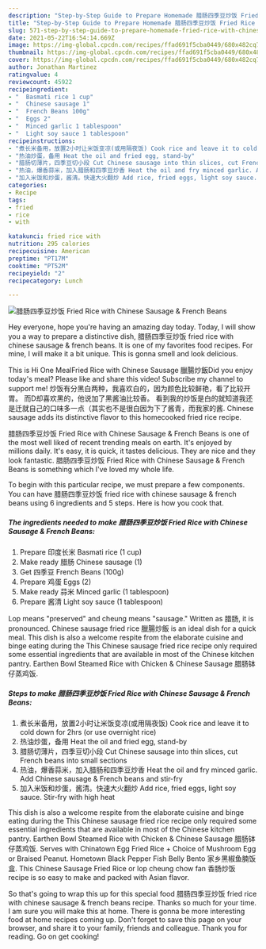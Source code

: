 ```yaml
---
description: "Step-by-Step Guide to Prepare Homemade 腊肠四季豆炒饭 Fried Rice with Chinese Sausage &amp;amp; French Beans"
title: "Step-by-Step Guide to Prepare Homemade 腊肠四季豆炒饭 Fried Rice with Chinese Sausage &amp;amp; French Beans"
slug: 571-step-by-step-guide-to-prepare-homemade-fried-rice-with-chinese-sausage-and-amp-french-beans
date: 2021-05-22T16:54:14.669Z
image: https://img-global.cpcdn.com/recipes/ffad691f5cba0449/680x482cq70/腊肠四季豆炒饭-fried-rice-with-chinese-sausage-french-beans-recipe-main-photo.jpg
thumbnail: https://img-global.cpcdn.com/recipes/ffad691f5cba0449/680x482cq70/腊肠四季豆炒饭-fried-rice-with-chinese-sausage-french-beans-recipe-main-photo.jpg
cover: https://img-global.cpcdn.com/recipes/ffad691f5cba0449/680x482cq70/腊肠四季豆炒饭-fried-rice-with-chinese-sausage-french-beans-recipe-main-photo.jpg
author: Jonathan Martinez
ratingvalue: 4
reviewcount: 45922
recipeingredient:
- "  Basmati rice 1 cup"
- "  Chinese sausage 1"
- "  French Beans 100g"
- "  Eggs 2"
- "  Minced garlic 1 tablespoon"
- "  Light soy sauce 1 tablespoon"
recipeinstructions:
- "煮长米备用，放置2小时让米饭变凉(或用隔夜饭) Cook rice and leave it to cold down for 2hrs (or use overnight rice)"
- "热油炒蛋，备用 Heat the oil and fried egg, stand-by"
- "腊肠切薄片，四季豆切小段 Cut Chinese sausage into thin slices, cut French beans into small sections"
- "热油，爆香蒜米，加入腊肠和四季豆炒香 Heat the oil and fry minced garlic. Add Chinese sausage &amp; French beans and stir-fry"
- "加入米饭和炒蛋，酱清。快速大火翻炒 Add rice, fried eggs, light soy sauce. Stir-fry with high heat"
categories:
- Recipe
tags:
- fried
- rice
- with

katakunci: fried rice with 
nutrition: 295 calories
recipecuisine: American
preptime: "PT17M"
cooktime: "PT52M"
recipeyield: "2"
recipecategory: Lunch

---
```



![腊肠四季豆炒饭 Fried Rice with Chinese Sausage &amp; French Beans](https://img-global.cpcdn.com/recipes/ffad691f5cba0449/680x482cq70/腊肠四季豆炒饭-fried-rice-with-chinese-sausage-french-beans-recipe-main-photo.jpg)

Hey everyone, hope you're having an amazing day today. Today, I will show you a way to prepare a distinctive dish, 腊肠四季豆炒饭 fried rice with chinese sausage &amp; french beans. It is one of my favorites food recipes. For mine, I will make it a bit unique. This is gonna smell and look delicious.

This is Hi One MealFried Rice with Chinese Sausage 臘腸炒飯Did you enjoy today&#39;s meal? Please like and share this video! Subscribe my channel to support me! 炒饭有分黑白两种，我喜欢白的，因为颜色比较鲜艳，看了比较开胃。 而D却喜欢黑的，他说加了黑酱油比较香。 看到我的炒饭是白的就知道我还是迁就自己的口味多一点（其实也不是很白因为下了酱青，而我家的酱. Chinese sausage adds its distinctive flavor to this homecooked fried rice recipe.

腊肠四季豆炒饭 Fried Rice with Chinese Sausage &amp; French Beans is one of the most well liked of recent trending meals on earth. It's enjoyed by millions daily. It's easy, it is quick, it tastes delicious. They are nice and they look fantastic. 腊肠四季豆炒饭 Fried Rice with Chinese Sausage &amp; French Beans is something which I've loved my whole life.


To begin with this particular recipe, we must prepare a few components. You can have 腊肠四季豆炒饭 fried rice with chinese sausage &amp; french beans using 6 ingredients and 5 steps. Here is how you cook that.

<!--inarticleads1-->

##### The ingredients needed to make 腊肠四季豆炒饭 Fried Rice with Chinese Sausage &amp; French Beans:

1. Prepare  印度长米 Basmati rice (1 cup)
1. Make ready  腊肠 Chinese sausage (1)
1. Get  四季豆 French Beans (100g)
1. Prepare  鸡蛋 Eggs (2)
1. Make ready  蒜米 Minced garlic (1 tablespoon)
1. Prepare  酱清 Light soy sauce (1 tablespoon)


Lop means &#34;preserved&#34; and cheung means &#34;sausage.&#34; Written as 腊肠, it is pronounced. Chinese sausage fried rice 臘腸炒飯 is an ideal dish for a quick meal. This dish is also a welcome respite from the elaborate cuisine and binge eating during the This Chinese sausage fried rice recipe only required some essential ingredients that are available in most of the Chinese kitchen pantry. Earthen Bowl Steamed Rice with Chicken &amp; Chinese Sausage 腊肠钵仔蒸鸡饭. 

<!--inarticleads2-->

##### Steps to make 腊肠四季豆炒饭 Fried Rice with Chinese Sausage &amp; French Beans:

1. 煮长米备用，放置2小时让米饭变凉(或用隔夜饭) Cook rice and leave it to cold down for 2hrs (or use overnight rice)
1. 热油炒蛋，备用 Heat the oil and fried egg, stand-by
1. 腊肠切薄片，四季豆切小段 Cut Chinese sausage into thin slices, cut French beans into small sections
1. 热油，爆香蒜米，加入腊肠和四季豆炒香 Heat the oil and fry minced garlic. Add Chinese sausage &amp; French beans and stir-fry
1. 加入米饭和炒蛋，酱清。快速大火翻炒 Add rice, fried eggs, light soy sauce. Stir-fry with high heat


This dish is also a welcome respite from the elaborate cuisine and binge eating during the This Chinese sausage fried rice recipe only required some essential ingredients that are available in most of the Chinese kitchen pantry. Earthen Bowl Steamed Rice with Chicken &amp; Chinese Sausage 腊肠钵仔蒸鸡饭. Serves with Chinatown Egg Fried Rice + Choice of Mushroom Egg or Braised Peanut. Hometown Black Pepper Fish Belly Bento 家乡黑椒鱼腩饭盒. This Chinese Sausage Fried Rice or lop cheung chow fan 香肠炒饭 recipe is so easy to make and packed with Asian flavor. 

So that's going to wrap this up for this special food 腊肠四季豆炒饭 fried rice with chinese sausage &amp; french beans recipe. Thanks so much for your time. I am sure you will make this at home. There is gonna be more interesting food at home recipes coming up. Don't forget to save this page on your browser, and share it to your family, friends and colleague. Thank you for reading. Go on get cooking!
